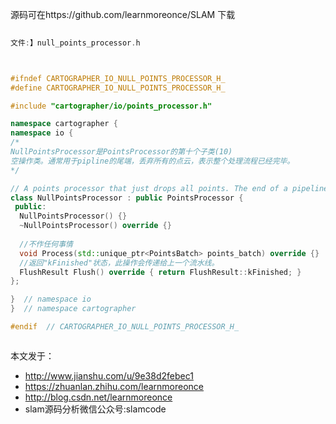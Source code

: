 
源码可在https://github.com/learnmoreonce/SLAM 下载


``` c++
 
文件:】null_points_processor.h



#ifndef CARTOGRAPHER_IO_NULL_POINTS_PROCESSOR_H_
#define CARTOGRAPHER_IO_NULL_POINTS_PROCESSOR_H_

#include "cartographer/io/points_processor.h"

namespace cartographer {
namespace io {
/*
NullPointsProcessor是PointsProcessor的第十个子类(10)
空操作类。通常用于pipline的尾端，丢弃所有的点云，表示整个处理流程已经完毕。
*/

// A points processor that just drops all points. The end of a pipeline usually.
class NullPointsProcessor : public PointsProcessor {
 public:
  NullPointsProcessor() {}
  ~NullPointsProcessor() override {}
    
  //不作任何事情
  void Process(std::unique_ptr<PointsBatch> points_batch) override {}
  //返回"kFinished"状态，此操作会传递给上一个流水线。
  FlushResult Flush() override { return FlushResult::kFinished; }
};

}  // namespace io
}  // namespace cartographer

#endif  // CARTOGRAPHER_IO_NULL_POINTS_PROCESSOR_H_



```

 

本文发于：
*  http://www.jianshu.com/u/9e38d2febec1
*  https://zhuanlan.zhihu.com/learnmoreonce
*  http://blog.csdn.net/learnmoreonce
*  slam源码分析微信公众号:slamcode
